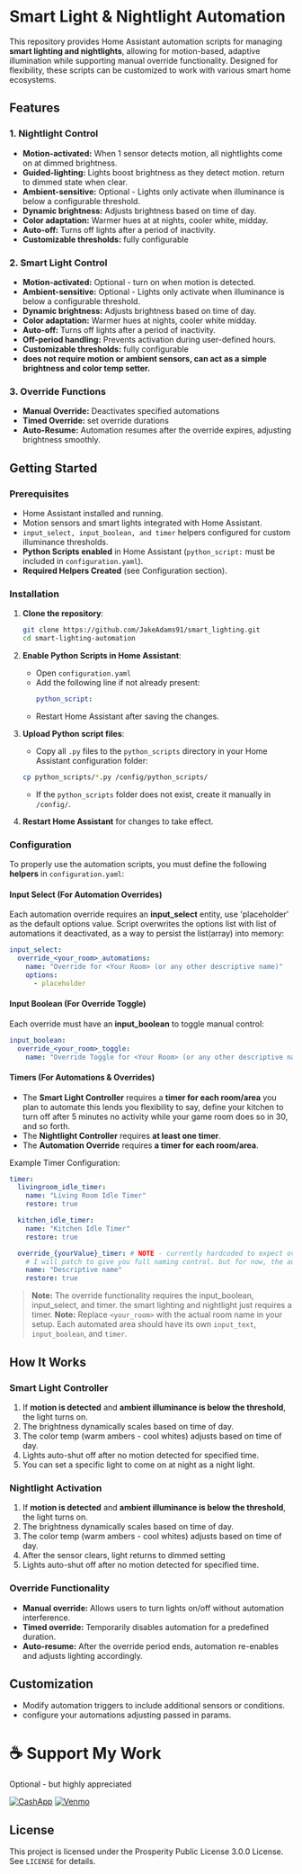# Smart Light & Nightlight Automation

This repository provides Home Assistant automation scripts for managing **smart lighting and nightlights**, allowing for motion-based, adaptive illumination while supporting manual override functionality. Designed for flexibility, these scripts can be customized to work with various smart home ecosystems.

## Features

### **1. Nightlight Control**
- **Motion-activated:** When 1 sensor detects motion, all nightlights come on at dimmed brightness.
- **Guided-lighting:** Lights boost brightness as they detect motion. return to dimmed state when clear.
- **Ambient-sensitive:** Optional - Lights only activate when illuminance is below a configurable threshold.
- **Dynamic brightness:** Adjusts brightness based on time of day.
- **Color adaptation:** Warmer hues at at nights, cooler white, midday.
- **Auto-off:** Turns off lights after a period of inactivity.
- **Customizable thresholds:** fully configurable

### **2. Smart Light Control**
- **Motion-activated:** Optional - turn on when motion is detected.
- **Ambient-sensitive:** Optional - Lights only activate when illuminance is below a configurable threshold.
- **Dynamic brightness:** Adjusts brightness based on time of day.
- **Color adaptation:** Warmer hues at nights, cooler white midday.
- **Auto-off:** Turns off lights after a period of inactivity.
- **Off-period handling:** Prevents activation during user-defined hours.
- **Customizable thresholds:** fully configurable
- **does not require motion or ambient sensors, can act as a simple brightness and color temp setter.**

### **3. Override Functions**
- **Manual Override:** Deactivates specified automations
- **Timed Override:** set override durations
- **Auto-Resume:** Automation resumes after the override expires, adjusting brightness smoothly.


## Getting Started
### **Prerequisites**

- Home Assistant installed and running.
- Motion sensors and smart lights integrated with Home Assistant.
- `input_select, input_boolean, and timer` helpers configured for custom illuminance thresholds.
- **Python Scripts enabled** in Home Assistant (`python_script:` must be included in `configuration.yaml`).
- **Required Helpers Created** (see Configuration section).

### **Installation**

1. **Clone the repository**:
   ```sh
   git clone https://github.com/JakeAdams91/smart_lighting.git
   cd smart-lighting-automation
   ```

2. **Enable Python Scripts in Home Assistant**:
   - Open `configuration.yaml`
   - Add the following line if not already present:
     ```yaml
     python_script:
     ```
   - Restart Home Assistant after saving the changes.

3. **Upload Python script files**:
   - Copy all `.py` files to the `python_scripts` directory in your Home Assistant configuration folder:
   ```sh
   cp python_scripts/*.py /config/python_scripts/
   ```
   - If the `python_scripts` folder does not exist, create it manually in `/config/`.

4. **Restart Home Assistant** for changes to take effect.

### **Configuration**

To properly use the automation scripts, you must define the following **helpers** in `configuration.yaml`:

#### **Input Select (For Automation Overrides)**
Each automation override requires an **input_select** entity, use 'placeholder' as the default options value. Script overwrites the options list with list of automations it deactivated, as a way to persist the list(array) into memory:
```yaml
input_select:
  override_<your_room>_automations:
    name: "Override for <Your Room> (or any other descriptive name)"
    options: 
      - placeholder
```

#### **Input Boolean (For Override Toggle)**
Each override must have an **input_boolean** to toggle manual control:
```yaml
input_boolean:
  override_<your_room>_toggle:
    name: "Override Toggle for <Your Room> (or any other descriptive name)"
```

#### **Timers (For Automations & Overrides)**
- The **Smart Light Controller** requires a **timer for each room/area** you plan to automate this lends you flexibility to say, define your kitchen to turn off after 5 minutes no activity while your game room does so in 30, and so forth.
- The **Nightlight Controller** requires **at least one timer**.
- The **Automation Override** requires **a timer for each room/area**.

Example Timer Configuration:
```yaml
timer:
  livingroom_idle_timer:
    name: "Living Room Idle Timer"
    restore: true

  kitchen_idle_timer:
    name: "Kitchen Idle Timer"
    restore: true

  override_{yourValue}_timer: # NOTE - currently hardcoded to expect override_{}_timer. 
    # I will patch to give you full naming control. but for now, the automation override variables MUST CONFORM TO NAMING STANDARD. override_{}_ ...
    name: "Descriptive name"
    restore: true
```
> **Note:** The override functionality requires the input_boolean, input_select, and timer. the smart lighting and nightlight just requires a timer. 
> **Note:** Replace `<your_room>` with the actual room name in your setup. Each automated area should have its own `input_text`, `input_boolean`, and `timer`. 

## How It Works

### **Smart Light Controller**

1. If **motion is detected** and **ambient illuminance is below the threshold**, the light turns on.
2. The brightness dynamically scales based on time of day.
3. The color temp (warm ambers - cool whites) adjusts based on time of day.
4. Lights auto-shut off after no motion detected for specified time.
5. You can set a specific light to come on at night as a night light.

### **Nightlight Activation**

1. If **motion is detected** and **ambient illuminance is below the threshold**, the light turns on.
2. The brightness dynamically scales based on time of day.
3. The color temp (warm ambers - cool whites) adjusts based on time of day.
4. After the sensor clears, light returns to dimmed setting
5. Lights auto-shut off after no motion detected for specified time.

### **Override Functionality**

- **Manual override:** Allows users to turn lights on/off without automation interference.
- **Timed override:** Temporarily disables automation for a predefined duration.
- **Auto-resume:** After the override period ends, automation re-enables and adjusts lighting accordingly.

## Customization

- Modify automation triggers to include additional sensors or conditions.
- configure your automations adjusting passed in params. 



# ☕ Support My Work
Optional - but highly appreciated

[![CashApp](https://img.shields.io/badge/CashApp-%24JakeAdams-green?style=for-the-badge)](https://cash.app/$artchecks)
[![Venmo](https://img.shields.io/badge/Venmo-@jakeAdams32-blue?style=for-the-badge)](https://venmo.com/jacob-adams-32)

## License
This project is licensed under the Prosperity Public License 3.0.0 License. See `LICENSE` for details.

